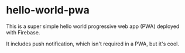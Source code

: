 # hello-world-pwa

This is a super simple hello world progressive web app (PWA) deployed with Firebase.

It includes push notification, which isn't required in a PWA, but it's cool.
